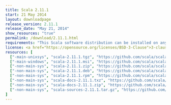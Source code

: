 ```yaml
---
title: Scala 2.11.1
start: 21 May 2014
layout: downloadpage
release_version: 2.11.1
release_date: "May 21, 2014"
show_resources: "true"
permalink: /download/2.11.1.html
requirements: "This Scala software distribution can be installed on any Unix-like or Windows system. It requires the Java Runtime Environment, version 1.6 or later, which can be downloaded from <a href='https://www.java.com/'>java.com</a>."
license: <a href="https://opensource.org/licenses/BSD-3-Clause">3-clause BSD license</a>
resources: [
  ["-main-unixsys", "scala-2.11.1.tgz", "https://github.com/scala/scala/releases/download/v2.11.1/scala-2.11.1.tgz", "Mac OS X, Unix, Cygwin", "24.50M"],
  ["-main-windows", "scala-2.11.1.msi", "https://github.com/scala/scala/releases/download/v2.11.1/scala-2.11.1.msi", "Windows (msi installer)", "93.05M"],
  ["-non-main-sys", "scala-2.11.1.zip", "https://github.com/scala/scala/releases/download/v2.11.1/scala-2.11.1.zip", "Windows", "24.51M"],
  ["-non-main-sys", "scala-2.11.1.deb", "https://github.com/scala/scala/releases/download/v2.11.1/scala-2.11.1.deb", "Debian", "92.01M"],
  ["-non-main-sys", "scala-2.11.1.rpm", "https://github.com/scala/scala/releases/download/v2.11.1/scala-2.11.1.rpm", "RPM package", "91.98M"],
  ["-non-main-sys", "scala-docs-2.11.1.txz", "https://github.com/scala/scala/releases/download/v2.11.1/scala-docs-2.11.1.txz", "API docs", "39.51M"],
  ["-non-main-sys", "scala-docs-2.11.1.zip", "https://github.com/scala/scala/releases/download/v2.11.1/scala-docs-2.11.1.zip", "API docs", "70.83M"],
  ["-non-main-sys", "scala-sources-2.11.1.tar.gz", "https://github.com/scala/scala/archive/v2.11.1.tar.gz", "sources", ""]
]
---
```

